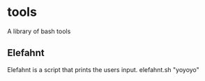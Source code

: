 # tools
  A library of bash tools
    
## Elefahnt
  Elefahnt is a script that prints the users input.
    elefahnt.sh "yoyoyo"

